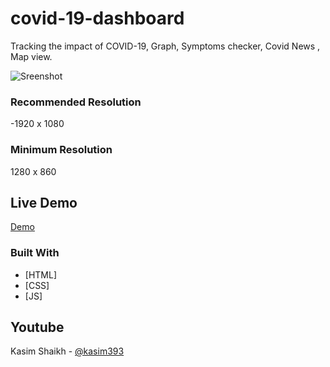 # covid-19-dashboard
Tracking the impact of COVID-19, Graph, Symptoms checker, Covid News , Map view.

![Sreenshot](https://i.ibb.co/FwHz0Mj/Screenshot-1.png)

### Recommended Resolution
-1920 x 1080

### Minimum Resolution
1280 x 860

## Live Demo
[Demo](https://kasim393.github.io/covid-19-dashboard/)

### Built With
- [HTML]
- [CSS]
- [JS]

## Youtube
Kasim Shaikh - [@kasim393](https://www.youtube.com/user/kasim393)
